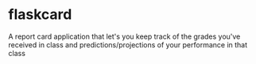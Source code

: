 # flaskcard
A report card application that let's you keep track of the grades you've received in class and predictions/projections of your performance in that class

